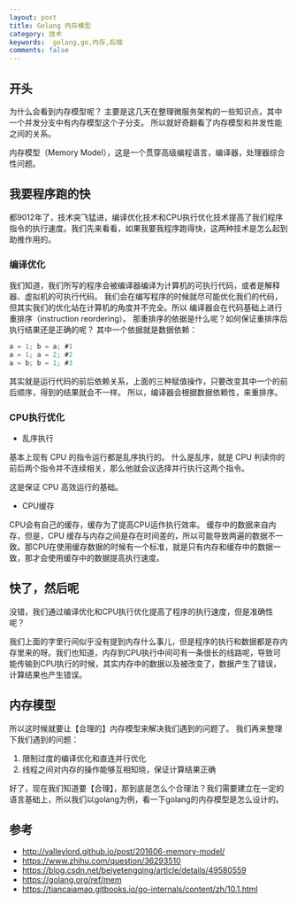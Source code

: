 ```yaml
---
layout: post
title: Golang 内存模型
category: 技术
keywords:  golang,go,内存,后端
comments: false
---
```


## 开头

为什么会看到内存模型呢？
主要是这几天在整理微服务架构的一些知识点，其中一个并发分支中有内存模型这个子分支。
所以就好奇翻看了内存模型和并发性能之间的关系。

内存模型（Memory Model），这是一个贯穿高级编程语言，编译器，处理器综合性问题。

<!--more-->

## 我要程序跑的快

都9012年了，技术突飞猛进，编译优化技术和CPU执行优化技术提高了我们程序指令的执行速度。我们先来看看，如果我要我程序跑得快，这两种技术是怎么起到助推作用的。

### 编译优化

我们知道，我们所写的程序会被编译器编译为计算机的可执行代码，或者是解释器、虚拟机的可执行代码。
我们会在编写程序的时候就尽可能优化我们的代码，但其实我们的优化站在计算机的角度并不完全。所以
编译器会在代码基础上进行重排序（instruction reordering）。
那重排序的依据是什么呢？如何保证重排序后执行结果还是正确的呢？
其中一个依据就是数据依赖：

```c
a = 1; b = a; #1
a = 1; a = 2; #2
a = b; b = 1; #3
```

其实就是运行代码的前后依赖关系，上面的三种赋值操作，只要改变其中一个的前后顺序，得到的结果就会不一样。
所以，编译器会根据数据依赖性，来重排序。

### CPU执行优化

- 乱序执行

基本上现有 CPU 的指令运行都是乱序执行的。
什么是乱序，就是 CPU 判读你的前后两个指令并不连续相关，那么他就会议选择并行执行这两个指令。

这是保证 CPU 高效运行的基础。

- CPU缓存

CPU会有自己的缓存，缓存为了提高CPU运作执行效率。
缓存中的数据来自内存，但是，CPU 缓存与内存之间是存在时间差的，所以可能导致两遍的数据不一致。那CPU在使用缓存数据的时候有一个标准，就是只有内存和缓存中的数据一致，那才会使用缓存中的数据提高执行速度。


## 快了，然后呢

没错，我们通过编译优化和CPU执行优化提高了程序的执行速度，但是准确性呢？

我们上面的字里行间似乎没有提到内存什么事儿，但是程序的执行和数据都是存内存里来的呀。我们也知道，内存到CPU执行中间可有一条很长的线路呢，导致可能传输到CPU执行的时候，其实内存中的数据以及被改变了，数据产生了错误，计算结果也产生错误。

## 内存模型

所以这时候就要让【合理的】内存模型来解决我们遇到的问题了。
我们再来整理下我们遇到的问题：
1. 限制过度的编译优化和直连并行优化
2. 线程之间对内存的操作能够互相知晓，保证计算结果正确

好了，现在我们知道要【合理】，那到底是怎么个合理法？我们需要建立在一定的语言基础上，所以我们以golang为例，看一下golang的内存模型是怎么设计的。




## 参考

- <http://valleylord.github.io/post/201606-memory-model/>
- <https://www.zhihu.com/question/36293510>
- <https://blog.csdn.net/beiyetengqing/article/details/49580559>
- <https://golang.org/ref/mem>
- <https://tiancaiamao.gitbooks.io/go-internals/content/zh/10.1.html>
